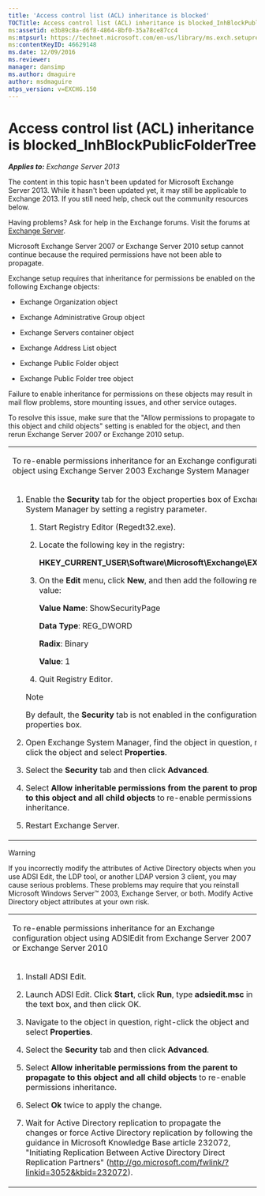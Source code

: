 ```yaml
---
title: 'Access control list (ACL) inheritance is blocked'
TOCTitle: Access control list (ACL) inheritance is blocked_InhBlockPublicFolderTree
ms:assetid: e3b89c8a-d6f8-4864-8bf0-35a78ce87cc4
ms:mtpsurl: https://technet.microsoft.com/en-us/library/ms.exch.setupreadiness.inhblockpublicfoldertree(v=EXCHG.150)
ms:contentKeyID: 46629148
ms.date: 12/09/2016
ms.reviewer: 
manager: dansimp
ms.author: dmaguire
author: msdmaguire
mtps_version: v=EXCHG.150
---
```


# Access control list (ACL) inheritance is blocked\_InhBlockPublicFolderTree

_**Applies to:** Exchange Server 2013_

The content in this topic hasn't been updated for Microsoft Exchange Server 2013. While it hasn't been updated yet, it may still be applicable to Exchange 2013. If you still need help, check out the community resources below.

Having problems? Ask for help in the Exchange forums. Visit the forums at [Exchange Server](https://go.microsoft.com/fwlink/p/?linkid=60612).

Microsoft Exchange Server 2007 or Exchange Server 2010 setup cannot continue because the required permissions have not been able to propagate.

Exchange setup requires that inheritance for permissions be enabled on the following Exchange objects:

- Exchange Organization object

- Exchange Administrative Group object

- Exchange Servers container object

- Exchange Address List object

- Exchange Public Folder object

- Exchange Public Folder tree object

Failure to enable inheritance for permissions on these objects may result in mail flow problems, store mounting issues, and other service outages.

To resolve this issue, make sure that the "Allow permissions to propagate to this object and child objects" setting is enabled for the object, and then rerun Exchange Server 2007 or Exchange 2010 setup.

<table>
<colgroup>
<col style="width: 100%" />
</colgroup>
<tbody>
<tr class="odd">
<td><p>To re-enable permissions inheritance for an Exchange configuration object using Exchange Server 2003 Exchange System Manager</p></td>
</tr>
<tr class="even">
<td><ol>
<li><p>Enable the <strong>Security</strong> tab for the object properties box of Exchange System Manager by setting a registry parameter.</p>
<ol>
<li><p>Start Registry Editor (Regedt32.exe).</p></li>
<li><p>Locate the following key in the registry:</p>
<p><strong>HKEY_CURRENT_USER\Software\Microsoft\Exchange\EXAdmin</strong></p></li>
<li><p>On the <strong>Edit</strong> menu, click <strong>New</strong>, and then add the following registry value:</p>
<p><strong>Value Name</strong>: ShowSecurityPage</p>
<p><strong>Data Type</strong>: REG_DWORD</p>
<p><strong>Radix</strong>: Binary</p>
<p><strong>Value</strong>: 1</p></li>
<li><p>Quit Registry Editor.</p></li>
</ol>

> [!NOTE]
> By default, the <STRONG>Security</STRONG> tab is not enabled in the configuration object properties box.

</li>
<li><p>Open Exchange System Manager, find the object in question, right-click the object and select <strong>Properties</strong>.</p></li>
<li><p>Select the <strong>Security</strong> tab and then click <strong>Advanced</strong>.</p></li>
<li><p>Select <strong>Allow inheritable permissions from the parent to propagate to this object and all child objects</strong> to re-enable permissions inheritance.</p></li>
<li><p>Restart Exchange Server.</p></li>
</ol></td>
</tr>
</tbody>
</table>

> [!WARNING]
> If you incorrectly modify the attributes of Active Directory objects when you use ADSI Edit, the LDP tool, or another LDAP version&nbsp;3 client, you may cause serious problems. These problems may require that you reinstall Microsoft Windows&nbsp;Server™&nbsp;2003, Exchange&nbsp;Server, or both. Modify Active Directory object attributes at your own risk.

<table>
<colgroup>
<col style="width: 100%" />
</colgroup>
<tbody>
<tr class="odd">
<td><p>To re-enable permissions inheritance for an Exchange configuration object using ADSIEdit from Exchange Server 2007 or Exchange Server 2010</p></td>
</tr>
<tr class="even">
<td><ol>
<li><p>Install ADSI Edit.</p></li>
<li><p>Launch ADSI Edit. Click <strong>Start</strong>, click <strong>Run</strong>, type <strong>adsiedit.msc</strong> in the text box, and then click OK.</p></li>
<li><p>Navigate to the object in question, right-click the object and select <strong>Properties</strong>.</p></li>
<li><p>Select the <strong>Security</strong> tab and then click <strong>Advanced</strong>.</p></li>
<li><p>Select <strong>Allow inheritable permissions from the parent to propagate to this object and all child objects</strong> to re-enable permissions inheritance.</p></li>
<li><p>Select <strong>Ok</strong> twice to apply the change.</p></li>
<li><p>Wait for Active Directory replication to propagate the changes or force Active Directory replication by following the guidance in Microsoft Knowledge Base article 232072, &quot;Initiating Replication Between Active Directory Direct Replication Partners&quot; (<a href="http://go.microsoft.com/fwlink/?linkid=3052&kbid=232072" class="uri">http://go.microsoft.com/fwlink/?linkid=3052&amp;kbid=232072</a>).</p></li>
</ol></td>
</tr>
</tbody>
</table>
